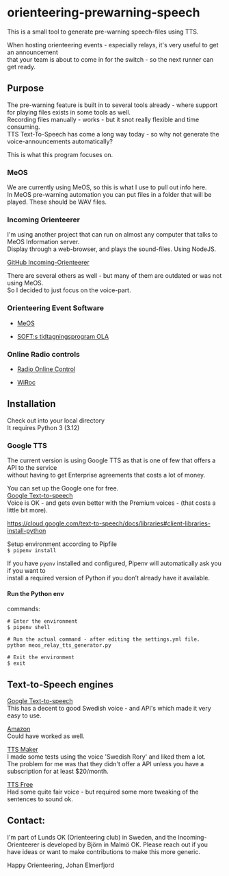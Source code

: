 # orienteering-prewarning-speech

This is a small tool to generate pre-warning speech-files using TTS.

When hosting orienteering events - especially relays, it's very useful to get an announcement<BR>
that your team is about to come in for the switch - so the next runner can get ready.

## Purpose
The pre-warning feature is built in to several tools already - where support for playing files exists in some tools as well.<BR>
Recording files manually - works - but it snot really flexible and time consuming.<BR>
TTS Text-To-Speech has come a long way today - so why not generate the voice-announcements automatically?

This is what this program focuses on.

### MeOS
We are currently using MeOS, so this is what I use to pull out info here.<BR>
In MeOS pre-warning automation you can put files in a folder that will be played. These should be WAV files.<BR>

### Incoming Orienteerer
I'm using another project that can run on almost any computer that talks to MeOS Information server.<BR>
Display through a web-browser, and plays the sound-files. Using NodeJS.<BR>

[GitHub Incoming-Orienteerer](https://github.com/qtoden/incoming-orienteerer)



There are several others as well - but many of them are outdated or was not using MeOS.<BR>
So I decided to just focus on the voice-part.


### Orienteering Event Software
* [MeOS](https://www.melin.nu/meos/sv/index.php)

* [SOFT:s tidtagningsprogram OLA](https://www.orientering.se/forening/arrangor/tavlingsadministration/ola/)


### Online Radio controls
* [Radio Online Control](https://roc.olresultat.se/ver7.3/roc.php?mainmenu=about&language=engelska)

* [WiRoc](https://wiroc.se/#wiroc)

## Installation
Check out into your local directory<BR>
It requires Python 3 (3.12)<BR>

### Google TTS
The current version is using Google TTS as that is one of few that offers a API to the service<BR>
without having to get Enterprise agreements that costs a lot of money.

You can set up the Google one for free.<br>
[Google Text-to-speech](https://cloud.google.com/text-to-speech)<BR>
Voice is OK - and gets even better with the Premium voices - (that costs a little bit more).<BR>

https://cloud.google.com/text-to-speech/docs/libraries#client-libraries-install-python<BR>


Setup environment according to Pipfile<br>
```$ pipenv install```

If you have `pyenv` installed and configured, Pipenv will automatically ask you if you want to<BR>
install a required version of Python if you don’t already have it available.

#### Run the Python env

commands:

```shell
# Enter the environment
$ pipenv shell

# Run the actual command - after editing the settings.yml file.
python meos_relay_tts_generator.py

# Exit the environment
$ exit

```



## Text-to-Speech engines
[Google Text-to-speech](https://cloud.google.com/text-to-speech)<BR>
This has a decent to good Swedish voice - and API's which made it very easy to use.

[Amazon](https://aws.amazon.com/polly/features/?nc=sn&loc=3)<BR>
Could have worked as well.

[TTS Maker](https://ttsmaker.com/)<BR>
I made some tests using the voice 'Swedish Rory' and liked them a lot.<BR>
The problem for me was that they didn't offer a API unless you have a subscription for at least $20/month.

[TTS Free](https://ttsfree.com/text-to-speech/swedish)<BR>
Had some quite fair voice - but required some more tweaking of the sentences to sound ok.


## Contact:
I'm part of Lunds OK (Orienteering club) in Sweden, and the Incoming-Orienteerer is developed by Björn in Malmö OK.
Please reach out if you have ideas or want to make contributions to make this more generic.

Happy Orienteering,
Johan Elmerfjord
